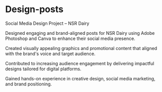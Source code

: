 # Design-posts

Social Media Design Project – NSR Dairy

Designed engaging and brand-aligned posts for NSR Dairy using Adobe Photoshop and Canva to enhance their social media presence.

Created visually appealing graphics and promotional content that aligned with the brand's voice and target audience.

Contributed to increasing audience engagement by delivering impactful designs tailored for digital platforms.

Gained hands-on experience in creative design, social media marketing, and brand positioning.
